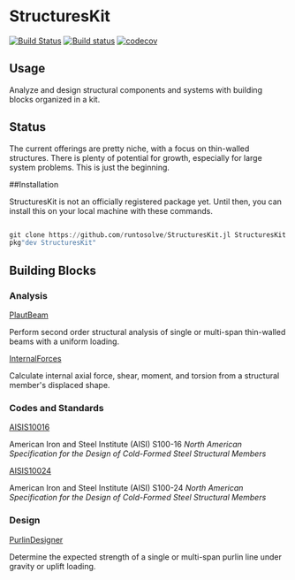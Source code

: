 # StructuresKit

[![Build Status](https://travis-ci.org/runtosolve/StructuresKit.jl.svg?branch=master)](https://travis-ci.org/runtosolve/StructuresKit.jl)
[![Build status](https://ci.appveyor.com/api/projects/status/idfm6woehn70umgn?svg=true)](https://ci.appveyor.com/project/cristophermoen/structureskit-jl)
[![codecov](https://codecov.io/gh/runtosolve/StructuresKit.jl/branch/master/graph/badge.svg)](https://codecov.io/gh/runtosolve/StructuresKit.jl)


## Usage
Analyze and design structural components and systems with building blocks organized in a kit.   

## Status
The current offerings are pretty niche, with a focus on thin-walled structures.  There is plenty of potential for growth, especially for large system problems. This is just the beginning.

##Installation

StructuresKit is not an officially registered package yet.  Until then, you can install this on your local machine with these commands.

```julia

git clone https://github.com/runtosolve/StructuresKit.jl StructuresKit
pkg"dev StructuresKit"

```

## Building Blocks

### Analysis

[PlautBeam](https://github.com/runtosolve/StructuresKit.jl/blob/master/docs/PlautBeam/PlautBeam.md)

Perform second order structural analysis of single or multi-span thin-walled beams with a uniform loading.  

[InternalForces](https://github.com/runtosolve/StructuresKit.jl/blob/master/docs/InternalForces/InternalForces.md)

Calculate internal axial force, shear, moment, and torsion from a structural member's displaced shape.

### Codes and Standards

[AISIS10016](https://github.com/runtosolve/StructuresKit.jl/blob/master/docs/AISIS10016/AISIS10016.md)

American Iron and Steel Institute (AISI) S100-16 *North American Specification for the Design of Cold-Formed Steel Structural Members*

[AISIS10024](https://github.com/runtosolve/StructuresKit.jl/blob/master/docs/AISIS10024/AISIS10024.md)

American Iron and Steel Institute (AISI) S100-24 *North American Specification for the Design of Cold-Formed Steel Structural Members*

### Design

[PurlinDesigner](https://github.com/runtosolve/StructuresKit.jl/blob/master/docs/PurlineDesigner/PurlinDesigner.md)

Determine the expected strength of a single or multi-span purlin line under gravity or uplift loading.
